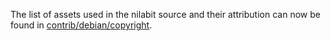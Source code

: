 The list of assets used in the nilabit source and their attribution can now be found in [contrib/debian/copyright](../contrib/debian/copyright).
